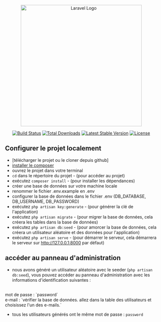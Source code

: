 <p align="center"><a href="https://laravel.com" target="_blank"><img src="https://raw.githubusercontent.com/laravel/art/master/logo-lockup/5%20SVG/2%20CMYK/1%20Full%20Color/laravel-logolockup-cmyk-red.svg" width="400" alt="Laravel Logo"></a></p>

<p align="center">
<a href="https://github.com/laravel/framework/actions"><img src="https://github.com/laravel/framework/workflows/tests/badge.svg" alt="Build Status"></a>
<a href="https://packagist.org/packages/laravel/framework"><img src="https://img.shields.io/packagist/dt/laravel/framework" alt="Total Downloads"></a>
<a href="https://packagist.org/packages/laravel/framework"><img src="https://img.shields.io/packagist/v/laravel/framework" alt="Latest Stable Version"></a>
<a href="https://packagist.org/packages/laravel/framework"><img src="https://img.shields.io/packagist/l/laravel/framework" alt="License"></a>
</p>



## Configurer le projet localement


- [télécharger le projet ou le cloner depuis github]
- [installer le composer](https://getcomposer.org/download/)
- ouvrez le projet dans votre terminal
- `cd` dans le répertoire du projet - (pour accéder au projet)
- exécutez `composer install` - (pour installer les dépendances)
- créer une base de données sur votre machine locale
- renommer le fichier .env.example en .env
- configurer la base de données dans le fichier .env (DB_DATABASE, DB_USERNAME, DB_PASSWORD)
- exécutez `php artisan key:generate` - (pour générer la clé de l'application)
- exécutez `php artisan migrate` - (pour migrer la base de données, cela créera les tables dans la base de données)
- exécutez `php artisan db:seed` - (pour amorcer la base de données, cela créera un utilisateur aléatoire et des données pour l'application) 
- exécutez `php artisan serve` - (pour démarrer le serveur, cela démarrera le serveur sur http://127.0.0.1:8000 par défaut)



## accéder au panneau d'administration

- nous avons généré un utilisateur aléatoire avec le seeder (`php artisan db:seed`), vous pouvez accéder au panneau d'administration avec les informations d'identification suivantes :
<br>
mot de passe : `password`
<br>
e-mail : `vérifier la base de données. allez dans la table des utilisateurs et choisissez l'un des e-mails.`

- tous les utilisateurs générés ont le même mot de passe : `password`